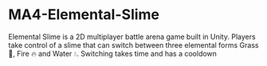 # MA4-Elemental-Slime
Elemental Slime is a 2D multiplayer battle arena game built in Unity. Players take control of a slime that can switch between three elemental forms Grass 🌳, Fire 🔥 and Water 💧. Switching takes time and has a cooldown

